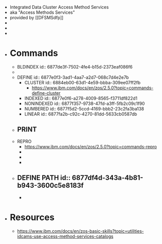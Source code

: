 - Integrated Data Cluster Access Method Services
- aka "Access Methods Services"
- provided by [[DFSMSdfp]]
-
-
-
- # Commands
	- BLDINDEX
	  id:: 6877de3f-7502-4fe4-b15d-2373eaf086f6
	-
	- DEFINE
	  id:: 6877e0f3-3ad1-4aa7-a2d7-068c7d4e2e7b
		- CLUSTER
		  id:: 6884eb00-63d1-4e59-bbba-309ee07ff2fb
			- https://www.ibm.com/docs/en/zos/2.5.0?topic=commands-define-cluster
		- INDEXED
		  id:: 6877e0f6-a278-4009-8565-f3711df822d1
		- NONINDEXED
		  id:: 6877f357-9738-47fd-a3ff-5fb2c09c1f90
		- NUMBERED
		  id:: 6877f5d2-5ccd-4169-bbb2-23c2fa3ba138
		- LINEAR
		  id:: 6877fa2b-c92c-4270-81dd-5633cb0587db
	- PRINT
		-
	- REPRO
		- https://www.ibm.com/docs/en/zos/2.5.0?topic=commands-repro
		-
		-
		-
	- DEFINE PATH
	  id:: 6877df4d-343a-4b81-b943-3600c5e8183f
		-
		-
- # Resources
	- https://www.ibm.com/docs/en/zos-basic-skills?topic=utilities-idcams-use-access-method-services-catalogs
